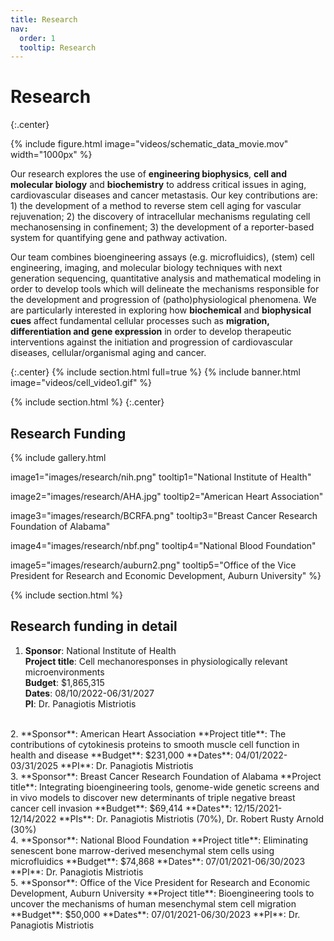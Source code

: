 ```yaml
---
title: Research
nav:
  order: 1
  tooltip: Research
---
```


# <i class="fas fa-microscope"></i>Research

{:.center}

{%
  include figure.html
  image="videos/schematic_data_movie.mov"
  width="1000px"
%}

Our research explores the use of **engineering biophysics**, **cell and molecular biology** and **biochemistry** to address critical issues in aging, cardiovascular diseases and cancer metastasis. Our key contributions are: 1) the development of a method to reverse stem cell aging for vascular rejuvenation; 2) the discovery of intracellular mechanisms regulating cell mechanosensing in confinement; 3) the development of a reporter-based system for quantifying gene and pathway activation.

Our team combines bioengineering assays (e.g. microfluidics), (stem) cell engineering, imaging, and molecular biology techniques with next generation sequencing, quantitative analysis and mathematical modeling in order to develop tools which will delineate the mechanisms responsible for the development and progression of (patho)physiological phenomena. We are particularly interested in exploring how **biochemical** and **biophysical cues** affect fundamental cellular processes such as **migration, differentiation and gene expression** in order to develop therapeutic interventions against the initiation and progression of cardiovascular diseases, cellular/organismal aging and cancer.

{:.center}
{% include section.html full=true %}
{% include banner.html image="videos/cell_video1.gif" %}


{% include section.html %}
{:.center}

## Research Funding

{%
  include gallery.html

  image1="images/research/nih.png"
  tooltip1="National Institute of Health"

  image2="images/research/AHA.jpg"
  tooltip2="American Heart Association"

  image3="images/research/BCRFA.png"
  tooltip3="Breast Cancer Research Foundation of Alabama"

  image4="images/research/nbf.png"
  tooltip4="National Blood Foundation"

  image5="images/research/auburn2.png"
  tooltip5="Office of the Vice President for Research and Economic Development, Auburn University"
%}

{% include section.html %}

## Research funding in detail

1.  **Sponsor**: National Institute of Health        
    **Project title**: Cell mechanoresponses in physiologically relevant microenvironments       
    **Budget**: $1,865,315     
    **Dates**: 08/10/2022-06/31/2027     
    **PI**: Dr. Panagiotis Mistriotis   
<br/>  
2.  **Sponsor**: American Heart Association        
    **Project title**: The contributions of cytokinesis proteins to smooth muscle cell function in health and disease        
    **Budget**: $231,000         
    **Dates**: 04/01/2022-03/31/2025     
    **PI**: Dr. Panagiotis Mistriotis  
<br/>  
3.  **Sponsor**: Breast Cancer Research Foundation of Alabama      
    **Project title**: Integrating bioengineering tools, genome-wide genetic screens and in vivo models to discover
new determinants of triple negative breast cancer cell invasion          
    **Budget**: $69,414         
    **Dates**: 12/15/2021-12/14/2022   
    **PIs**: Dr. Panagiotis Mistriotis (70%), Dr. Robert Rusty Arnold (30%)  
<br/>
4.  **Sponsor**: National Blood Foundation        
    **Project title**: Eliminating senescent bone marrow-derived mesenchymal stem cells using microfluidics          
    **Budget**: $74,868         
    **Dates**: 07/01/2021-06/30/2023     
    **PI**: Dr. Panagiotis Mistriotis  
<br/>
5.  **Sponsor**: Office of the Vice President for Research and Economic Development, Auburn University          
    **Project title**: Bioengineering tools to uncover the mechanisms of human mesenchymal stem cell migration            
    **Budget**: $50,000           
    **Dates**: 07/01/2021-06/30/2023     
    **PI**: Dr. Panagiotis Mistriotis       


